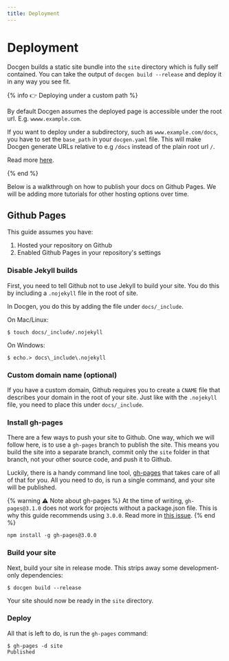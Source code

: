 ```yaml
---
title: Deployment
---
```


# Deployment

Docgen builds a static site bundle into the `site` directory which is fully self contained. You can
take the output of `docgen build --release` and deploy it in any way you see fit.

{% info :point_right: Deploying under a custom path %}

By default Docgen assumes the deployed page is accessible under the root url. E.g.
`wwww.example.com`.

If you want to deploy under a subdirectory, such as `www.example.com/docs`, you
have to set the `base_path` in your `docgen.yaml` file. This will make Docgen generate URLs
relative to e.g `/docs` instead of the plain root url `/`.

Read more [here](/configuration#base_path-5).

{% end %}

Below is a walkthrough on how to publish your docs on Github Pages. We will be adding more tutorials
for other hosting options over time.

## Github Pages

This guide assumes you have:

1. Hosted your repository on Github
2. Enabled Github Pages in your repository's settings

### Disable Jekyll builds

First, you need to tell Github not to use Jekyll to build your site. You do this by including a
`.nojekyll` file in the root of site.

In Docgen, you do this by adding the file under `docs/_include`.

On Mac/Linux:

```
$ touch docs/_include/.nojekyll
```

On Windows:

```
$ echo.> docs\_include\.nojekyll
```

### Custom domain name (optional)

If you have a custom domain, Github requires you to create a `CNAME` file that describes your domain
in the root of your site. Just like with the `.nojekyll` file, you need to place this under
`docs/_include`.

### Install gh-pages

There are a few ways to push your site to Github. One way, which we will follow here, is to use a
`gh-pages` branch to publish the site. This means you build the site into a separate branch, commit
only the `site` folder in that branch, not your other source code, and push it to Github.

Luckily, there is a handy command line tool, [gh-pages](https://www.npmjs.com/package/gh-pages)
that takes care of all of that for you. All you need to do, is run a single command, and your site
will be published.

{% warning :warning: Note about gh-pages %}
At the time of writing, `gh-pages@3.1.0` does not work for projects without a package.json
file. This is why this guide recommends using `3.0.0`. Read more in [this
issue](https://github.com/tschaub/gh-pages/issues/354).
{% end %}

```
npm install -g gh-pages@3.0.0
```

### Build your site

Next, build your site in release mode. This strips away some development-only dependencies:

```
$ docgen build --release
```

Your site should now be ready in the `site` directory.

### Deploy

All that is left to do, is run the `gh-pages` command:

```
$ gh-pages -d site
Published
```
